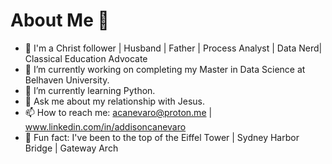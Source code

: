 # About Me 👋





- 👀 I'm a Christ follower | Husband | Father | Process Analyst | Data Nerd| Classical Education Advocate
- 🔭 I’m currently working on completing my Master in Data Science at Belhaven University.
- 🌱 I’m currently learning Python.
- 💬 Ask me about my relationship with Jesus. 
- 📫 How to reach me: acanevaro@proton.me | www.linkedin.com/in/addisoncanevaro
- 🛫 Fun fact: I've been to the top of the Eiffel Tower | Sydney Harbor Bridge | Gateway Arch

